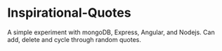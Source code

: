 # Inspirational-Quotes
A simple experiment with mongoDB, Express, Angular, and Nodejs. Can add, delete and cycle through random quotes.
